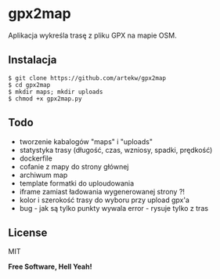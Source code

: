 # gpx2map

Aplikacja wykreśla trasę z pliku GPX na mapie OSM.

## Instalacja

    $ git clone https://github.com/artekw/gpx2map
    $ cd gpx2map
    $ mkdir maps; mkdir uploads
    $ chmod +x gpx2map.py
   
## Todo
 - tworzenie kabalogów "maps" i "uploads"
 - statystyka trasy (długość, czas, wzniosy, spadki, prędkość)
 - dockerfile
 - cofanie z mapy do strony głównej
 - archiwum map
 - template formatki do uploudowania
 - iframe zamiast ładowania wygenerowanej strony ?!
 - kolor i szerokość trasy do wyboru przy upload gpx'a
 - bug - jak są tylko punkty wywala error - rysuje tylko z tras


License
----

MIT

**Free Software, Hell Yeah!**


